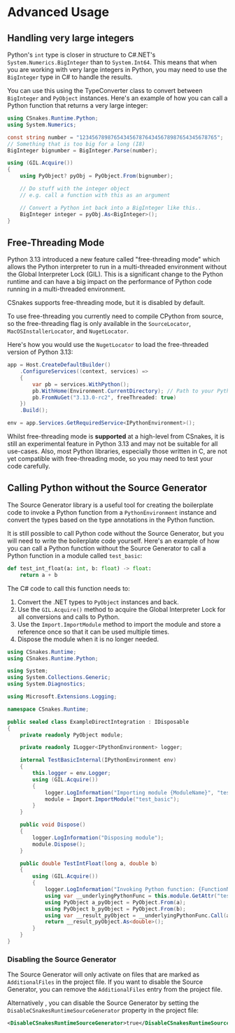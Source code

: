 # Advanced Usage

## Handling very large integers

Python's `int` type is closer in structure to C#.NET's `System.Numerics.BigInteger` than to `System.Int64`. This means that when you are working with very large integers in Python, you may need to use the `BigInteger` type in C# to handle the results.

You can use this using the TypeConverter class to convert between `BigInteger` and `PyObject` instances. Here's an example of how you can call a Python function that returns a very large integer:

```csharp
using CSnakes.Runtime.Python;
using System.Numerics;

const string number = "12345678987654345678764345678987654345678765";
// Something that is too big for a long (I8)
BigInteger bignumber = BigInteger.Parse(number);

using (GIL.Acquire())
{
    using PyObject? pyObj = PyObject.From(bignumber);

    // Do stuff with the integer object
    // e.g. call a function with this as an argument

    // Convert a Python int back into a BigInteger like this..
    BigInteger integer = pyObj.As<BigInteger>();
}
```

## Free-Threading Mode

Python 3.13 introduced a new feature called "free-threading mode" which allows the Python interpreter to run in a multi-threaded environment without the Global Interpreter Lock (GIL). This is a significant change to the Python runtime and can have a big impact on the performance of Python code running in a multi-threaded environment.

CSnakes supports free-threading mode, but it is disabled by default.

To use free-threading you currently need to compile CPython from source, so the free-threading flag is only available in the `SourceLocator`, `MacOSInstallerLocator`, and `NugetLocator`.


Here's how you would use the `NugetLocator` to load the free-threaded version of Python 3.13:

```csharp
app = Host.CreateDefaultBuilder()
    .ConfigureServices((context, services) =>
    {
        var pb = services.WithPython();
        pb.WithHome(Environment.CurrentDirectory); // Path to your Python modules.
        pb.FromNuGet("3.13.0-rc2", freeThreaded: true)
    })
    .Build();

env = app.Services.GetRequiredService<IPythonEnvironment>();
```

Whilst free-threading mode is **supported** at a high-level from CSnakes, it is still an experimental feature in Python 3.13 and may not be suitable for all use-cases. Also, most Python libraries, especially those written in C, are not yet compatible with free-threading mode, so you may need to test your code carefully.

## Calling Python without the Source Generator

The Source Generator library is a useful tool for creating the boilerplate code to invoke a Python function from a `PythonEnvironment` instance and convert the types based on the type annotations in the Python function.

It is still possible to call Python code without the Source Generator, but you will need to write the boilerplate code yourself. Here's an example of how you can call a Python function without the Source Generator to call a Python function in a module called `test_basic`:

```python
def test_int_float(a: int, b: float) -> float:
    return a + b
```

The C# code to call this function needs to:

1. Convert the .NET types to `PyObject` instances and back.
1. Use the `GIL.Acquire()` method to acquire the Global Interpreter Lock for all conversions and calls to Python.
1. Use the `Import.ImportModule` method to import the module and store a reference once so that it can be used multiple times.
1. Dispose the module when it is no longer needed.

```csharp
using CSnakes.Runtime;
using CSnakes.Runtime.Python;

using System;
using System.Collections.Generic;
using System.Diagnostics;

using Microsoft.Extensions.Logging;

namespace CSnakes.Runtime;

public sealed class ExampleDirectIntegration : IDisposable
{
    private readonly PyObject module;

    private readonly ILogger<IPythonEnvironment> logger;

    internal TestBasicInternal(IPythonEnvironment env)
    {
        this.logger = env.Logger;
        using (GIL.Acquire())
        {
            logger.LogInformation("Importing module {ModuleName}", "test_basic");
            module = Import.ImportModule("test_basic");
        }
    }

    public void Dispose()
    {
        logger.LogInformation("Disposing module");
        module.Dispose();
    }

    public double TestIntFloat(long a, double b)
    {
        using (GIL.Acquire())
        {
            logger.LogInformation("Invoking Python function: {FunctionName}", "test_int_float");
            using var __underlyingPythonFunc = this.module.GetAttr("test_int_float");
            using PyObject a_pyObject = PyObject.From(a);
            using PyObject b_pyObject = PyObject.From(b);
            using var __result_pyObject = __underlyingPythonFunc.Call(a_pyObject, b_pyObject);
            return __result_pyObject.As<double>();
        }
    }
}
```

### Disabling the Source Generator

The Source Generator will only activate on files that are marked as `AdditionalFiles` in the project file. If you want to disable the Source Generator, you can remove the `AdditionalFiles` entry from the project file.

Alternatively , you can disable the Source Generator by setting the `DisableCSnakesRuntimeSourceGenerator` property in the project file:

```xml
<DisableCSnakesRuntimeSourceGenerator>true</DisableCSnakesRuntimeSourceGenerator>
```
